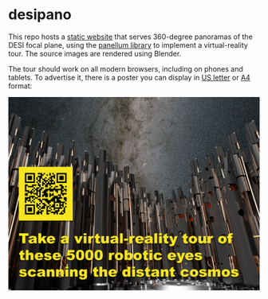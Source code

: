 # desipano

This repo hosts a [static website](https://dkirkby.github.io/desipano/) that serves 360-degree panoramas of the DESI focal plane, using the [panellum library](https://pannellum.org/) to implement a virtual-reality tour.  The source images are rendered using Blender.

The tour should work on all modern browsers, including on phones and tablets. To advertise it, there is a poster you can display in [US letter](https://github.com/dkirkby/desipano/raw/main/poster-us-letter.jpg) or [A4](https://github.com/dkirkby/desipano/raw/main/poster-a4.jpg) format:

![QR code](https://github.com/dkirkby/desipano/raw/main/poster-us-letter.jpg)
